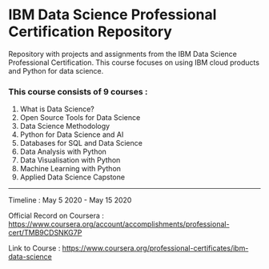<h1> IBM Data Science Professional Certification Repository </h1> 

Repository with projects and assignments from the IBM Data Science Professional Certification.
This course focuses on using IBM cloud products and Python for data science. 

<h3> This course consists of 9 courses : </h3> 

1) What is Data Science?
2) Open Source Tools for Data Science 
3) Data Science Methodology 
4) Python for Data Science and AI 
5) Databases for SQL and Data Science
6) Data Analysis with Python 
7) Data Visualisation with Python 
8) Machine Learning with Python 
9) Applied Data Science Capstone

----------------------------------------

Timeline : May 5 2020 - May 15 2020

Official Record on Coursera : https://www.coursera.org/account/accomplishments/professional-cert/TMB9CDSNKG7P

Link to Course : https://www.coursera.org/professional-certificates/ibm-data-science
